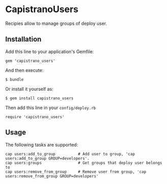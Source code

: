 # CapistranoUsers

Recipies allow to manage groups of deploy user.

## Installation

Add this line to your application's Gemfile:

    gem 'capistrano_users'

And then execute:

    $ bundle

Or install it yourself as:

    $ gem install capistrano_users
    
Then add this line in your ```config/deploy.rb```

    require 'capistrano_users' 

## Usage

The following tasks are supported:

```
cap users:add_to_group          # Add user to group, 'cap users:add_to_group GROUP=developers'.
cap users:groups                # Get groups that deploy user belongs to
cap users:remove_from_group     # Remove user from group, 'cap users:remove_from_group GROUP=developers'
```